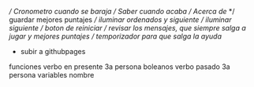 */ Cronometro cuando se baraja*
*/ Saber cuando acaba*
*/ Acerca de*
*/ guardar mejores puntajes
*/ iluminar ordenados y siguiente*
*/ iluminar siguiente*
*/ boton de reiniciar*
*/ revisar los mensajes, que siempre salga a jugar y mejores puntajes*
*/ temporizador para que salga la ayuda*
* subir a githubpages

funciones verbo en presente 3a persona
boleanos verbo pasado 3a persona
variables nombre
